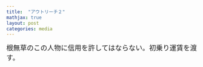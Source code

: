 ```yaml
---
title:  "アウトリーチ２"
mathjax: true
layout: post
categories: media
---
```

<span style="font-size:large">
根無草のこの人物に信用を許してはならない。初乗り運賃を渡す。
</span>
